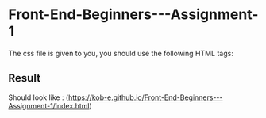 # Front-End-Beginners---Assignment-1

The css file is given to you, you should use the following HTML tags:



## Result
Should look like :
(https://kob-e.github.io/Front-End-Beginners---Assignment-1/index.html)